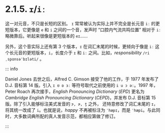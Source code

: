# 2.1.5. `ɪ`/`iː`

这一对元音，不只是长短的区别。 `ɪ`  常常被认为实际上并不完全是长元音 `iː` 的更短版本，它更像是 `e` 和 `i` 之间的一个音，发声时 “口腔内气流共鸣位置” 相对于 `iː` 略微靠后。听起来很像是更短版本的 `eɪ`……

另外，这个音实际上还有第 3 个版本，`ɪ` 在词汇末尾的时候，更倾向于像是 `iː`  这个长元音的更短版本，`i`，长度介于 `ɪ` 和 `iː` 之间。比如，*responsibility* `/riˌspɑnsəˈbɪləti/` <span class="speak-word-inline" data-audio-uk="/audios/responsibility-uk.mp3"></span><span class="speak-word-inline" data-audio-us="/audios/responsibility-us.mp3"></span>。

::: info

Daniel Jones 去世之后，Alfred C. Gimson 接受了他的工作，于 1977 年发布了 D.J. 音标第 14 版。引入 `ɪ ʊ ɒ ɜː` 等符号取代之前使用的 `i u ɔ əː`。1997 年，Peter Roach 再次接手，*English Pronouncing Dictionary* (*EPD*) 更名为 *Cambridge English Pronouncing Dictionary* (*CEPD*)，并发布 D.J. 音标第 15 版。除了引入能够标注美式发音的 `ɝ, ɚ, t̬` 之外， 还特意修改了词汇末尾的 `ɪ`，将其统一改成了 `i`。也就是说，*happy* 不再被标注为 `ˈhæpɪ`，而是 `ˈhæpi`<span class="speak-word-inline" data-audio-uk="/audios/happy-uk.mp3"></span><span class="speak-word-inline" data-audio-us="/audios/happy-us.mp3"></span>。与此同时，大多数词典所配的真人发音示范，都相应第做了修订。

:::